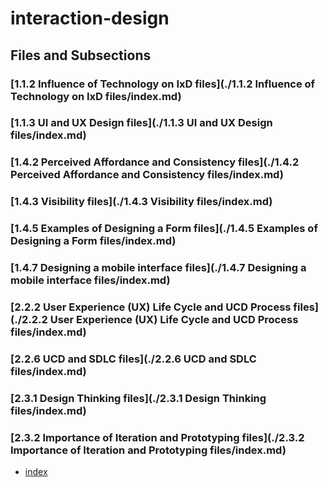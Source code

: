 # interaction-design

## Files and Subsections

### [1.1.2 Influence of Technology on IxD files](./1.1.2 Influence of Technology on IxD files/index.md)

### [1.1.3 UI and UX Design files](./1.1.3 UI and UX Design files/index.md)

### [1.4.2 Perceived Affordance and Consistency files](./1.4.2 Perceived Affordance and Consistency files/index.md)

### [1.4.3 Visibility files](./1.4.3 Visibility files/index.md)

### [1.4.5 Examples of Designing a Form files](./1.4.5 Examples of Designing a Form files/index.md)

### [1.4.7 Designing a mobile interface files](./1.4.7 Designing a mobile interface files/index.md)

### [2.2.2 User Experience (UX) Life Cycle and UCD Process files](./2.2.2 User Experience (UX) Life Cycle and UCD Process files/index.md)

### [2.2.6 UCD and SDLC files](./2.2.6 UCD and SDLC files/index.md)

### [2.3.1 Design Thinking files](./2.3.1 Design Thinking files/index.md)

### [2.3.2 Importance of Iteration and Prototyping files](./2.3.2 Importance of Iteration and Prototyping files/index.md)

- [index](./interaction-design\index.md)

